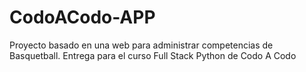 # CodoACodo-APP
Proyecto basado en una web para administrar competencias de Basquetball. Entrega para el curso Full Stack Python de Codo A Codo

